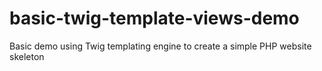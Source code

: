 # basic-twig-template-views-demo
Basic demo using Twig templating engine to create a simple PHP website skeleton
